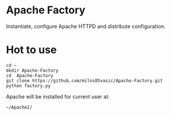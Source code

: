 # Apache Factory

Instantiate, configure Apache HTTPD and distribute configuration.

# Hot to use

```
cd ~
mkdir Apache-Factory
cd  Apache-Factory
git clone https://github.com/milos85vasic/Apache-Factory.git
python factory.py
```

Apache will be installed for current user at:
```
~/Apache2/
```
